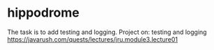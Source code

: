 # hippodrome
The task is to add testing and logging. 
Project on: testing and logging https://javarush.com/quests/lectures/jru.module3.lecture01
